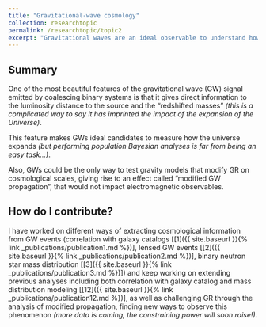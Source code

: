 ```yaml
---
title: "Gravitational-wave cosmology"
collection: researchtopic
permalink: /researchtopic/topic2
excerpt: "Gravitational waves are an ideal observable to understand how the Universe expands and to test GR!"
---
```


## Summary
One of the most beautiful features of the gravitational wave (GW) signal emitted by coalescing binary systems is that it gives direct information to the luminosity distance to the source and the “redshifted masses” *(this is a complicated way to say it has imprinted the impact of the expansion of the Universe)*. 

This feature makes GWs ideal candidates to measure how the universe expands *(but performing population Bayesian analyses is far from being an easy task...)*.

Also, GWs could be the only way to test gravity models that modify GR on cosmological scales, giving rise to an effect called “modified GW propagation”, that would not impact electromagnetic observables. 

## How do I contribute?

I have worked on different ways of extracting cosmological information from GW events (correlation with galaxy catalogs [[1]({{ site.baseurl }}{% link _publications/publication1.md %})], lensed GW events [[2]({{ site.baseurl }}{% link _publications/publication2.md %})], binary neutron star mass distribution [[3]({{ site.baseurl }}{% link _publications/publication3.md %})]) and keep working on extending previous analyses including both correlation with galaxy catalog and mass distribution modeling [[12]({{ site.baseurl }}{% link _publications/publication12.md %})], as well as challenging GR through the analysis of modified propagation, finding new ways to observe this phenomenon *(more data is coming, the constraining power will soon raise!)*. 
